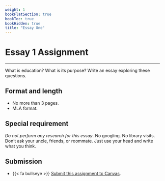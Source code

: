 ```yaml
---
weight: 1
bookFlatSection: true
bookToc: true
bookHidden: true
title: "Essay One"
---
```


# Essay 1 Assignment

---

What is education? What is its purpose? Write an essay exploring these questions.

## Format and length

- No more than 3 pages.
- MLA format.

## Special requirement

*Do not perform any research for this essay*. No googling. No library visits. Don’t ask your uncle, friends, or roommate. Just use your head and write what you think.

## Submission

- {{< fa bullseye >}} [Submit this assignment to Canvas](https://canvas.dartmouth.edu).
